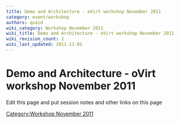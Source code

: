 ```yaml
---
title: Demo and Architecture - oVirt workshop November 2011
category: event/workshop
authors: quaid
wiki_category: Workshop November 2011
wiki_title: Demo and Architecture - oVirt workshop November 2011
wiki_revision_count: 1
wiki_last_updated: 2011-11-01
---
```


# Demo and Architecture - oVirt workshop November 2011

Edit this page and put session notes and other links on this page

[Category:Workshop November 2011](/community/events/archives/workshop/workshop-november-2011/)

